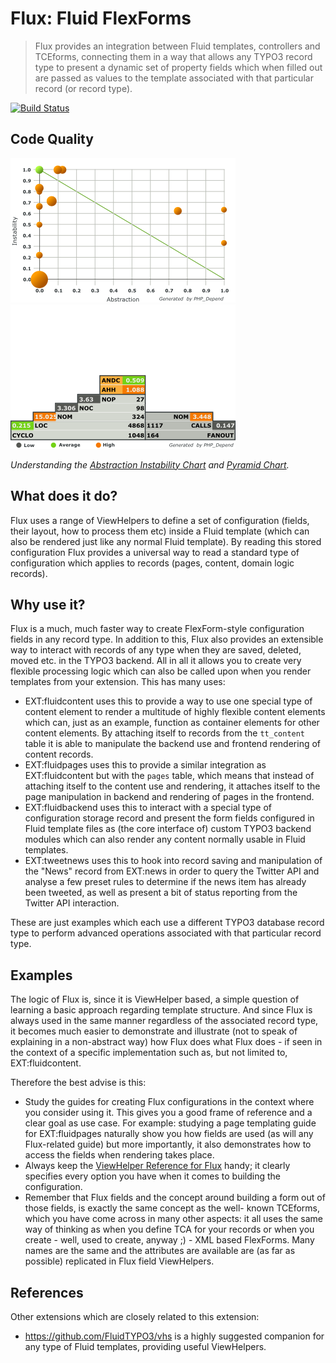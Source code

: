 Flux: Fluid FlexForms
=====================

> Flux provides an integration between Fluid templates, controllers and TCEforms, connecting them in a way that allows any TYPO3
> record type to present a dynamic set of property fields which when filled out are passed as values to the template associated
> with that particular record (or record type).

[![Build Status](https://travis-ci.org/FluidTYPO3/flux.png?branch=master)](https://travis-ci.org/FluidTYPO3/flux)

## Code Quality

![Abstraction Instability Chart](Documentation/ComplexityChart.png)
![Inheritance and dependency risk](Documentation/PyramidChart.png)

_Understanding the [Abstraction Instability Chart](http://pdepend.org/documentation/handbook/reports/abstraction-instability-chart.html)
and [Pyramid Chart](http://pdepend.org/documentation/handbook/reports/overview-pyramid.html)._

## What does it do?

Flux uses a range of ViewHelpers to define a set of configuration (fields, their layout, how to process them etc) inside a Fluid
template (which can also be rendered just like any normal Fluid template). By reading this stored configuration Flux provides a
universal way to read a standard type of configuration which applies to records (pages, content, domain logic records).

## Why use it?

Flux is a much, much faster way to create FlexForm-style configuration fields in any record type. In addition to this, Flux also
provides an extensible way to interact with records of any type when they are saved, deleted, moved etc. in the TYPO3 backend.
All in all it allows you to create very flexible processing logic which can also be called upon when you render templates from
your extension. This has many uses:

* EXT:fluidcontent uses this to provide a way to use one special type of content element to render a multitude of highly
  flexible content elements which can, just as an example, function as container elements for other content elements. By attaching
  itself to records from the `tt_content` table it is able to manipulate the backend use and frontend rendering of content records.
* EXT:fluidpages uses this to provide a similar integration as EXT:fluidcontent but with the `pages` table, which means that
  instead of attaching itself to the content use and rendering, it attaches itself to the page manipulation in backend and
  rendering of pages in the frontend.
* EXT:fluidbackend uses this to interact with a special type of configuration storage record and present the form fields configured
  in Fluid template files as (the core interface of) custom TYPO3 backend modules which can also render any content normally
  usable in Fluid templates.
* EXT:tweetnews uses this to hook into record saving and manipulation of the "News" record from EXT:news in order to query the
  Twitter API and analyse a few preset rules to determine if the news item has already been tweeted, as well as present a bit of
  status reporting from the Twitter API interaction.

These are just examples which each use a different TYPO3 database record type to perform advanced operations associated with that
particular record type.

## Examples

The logic of Flux is, since it is ViewHelper based, a simple question of learning a basic approach regarding template structure.
And since Flux is always used in the same manner regardless of the associated record type, it becomes much easier to demonstrate
and illustrate (not to speak of explaining in a non-abstract way) how Flux does what Flux does - if seen in the context of a
specific implementation such as, but not limited to, EXT:fluidcontent.

Therefore the best advise is this:

* Study the guides for creating Flux configurations in the context where you consider using it. This gives you a good frame of
  reference and a clear goal as use case. For example: studying a page templating guide for EXT:fluidpages naturally show you
  how fields are used (as will any Flux-related guide) but more importantly, it also demonstrates how to access the fields when
  rendering takes place.
* Always keep the [ViewHelper Reference for Flux](http://fedext.net/viewhelpers/flux.html) handy; it clearly specifies every
  option you have when it comes to building the configuration.
* Remember that Flux fields and the concept around building a form out of those fields, is exactly the same concept as the well-
  known TCEforms, which you have come across in many other aspects: it all uses the same way of thinking as when you define TCA
  for your records or when you create - well, used to create, anyway ;) - XML based FlexForms. Many names are the same and the
  attributes are available are (as far as possible) replicated in Flux field ViewHelpers.


## References

Other extensions which are closely related to this extension:

* https://github.com/FluidTYPO3/vhs is a highly suggested companion for any type of Fluid templates, providing useful ViewHelpers.
